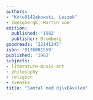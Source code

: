 ```yaml
---
authors:
- "Ko\u0142akowski, Leszek"
- Zweigbergk, Martin von
edition:
  published: '1982'
  publisher: Bromberg
goodreads: '22141245'
isbn: '9176081559'
published: '1982'
subjects:
- literature-music-art
- philosophy
- religion
- svenska
title: "Samtal med dj\xE4vulen"
---
```


